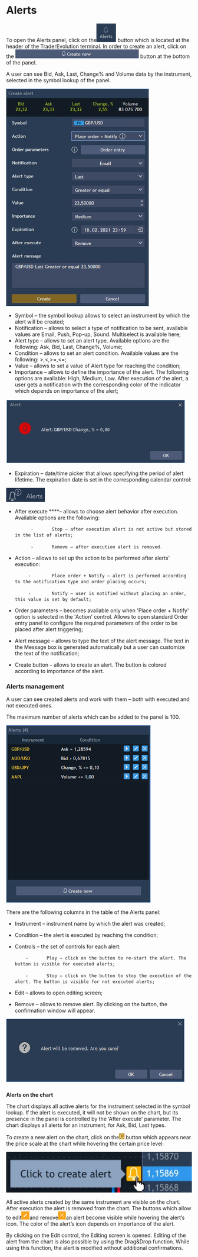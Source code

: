 # Alerts

To open the Alerts panel, click on the![](../../../.gitbook/assets/1%20%288%29.png)
button which is located at the header of the TraderEvolution terminal. In order to create an alert, click on the ![](../../../.gitbook/assets/2%20%2863%29.png)
button at the bottom of the panel.

A user can see Bid, Ask, Last, Change% and Volume data by the instrument, selected in the symbol lookup of the panel.

![](../../../.gitbook/assets/new.jpg)

* Symbol – the symbol lookup allows to select an instrument by which the alert will be created;
* Notification – allows to select a type of notification to be sent, available values are Email, Push, Pop-up, Sound. Multiselect is available here;
* Alert type – allows to set an alert type. Available options are the following: Ask, Bid, Last, Change%, Volume;
* Condition – allows to set an alert condition. Available values are the following: &gt;,&lt;,&gt;=,&lt;=;
* Value – allows to set a value of Alert type for reaching the condition;
* Importance – allows to define the importance of the alert. The following options are available: High, Medium, Low. After execution of the alert, a user gets a notification with the corresponding color of the indicator which depends on importance of the alert;

![](../../../.gitbook/assets/new1-1-.jpg)

* Expiration – date/time picker that allows specifying the period of alert lifetime. The expiration date is set in the corresponding calendar control:

![](../../../.gitbook/assets/image%20%2854%29.png)

* After execute ****– allows to choose alert behavior after execution. Available options are the following:

            -       Stop – after execution alert is not active but stored in the list of alerts;

            -       Remove – after execution alert is removed.

* Action – allows to set up the action to be performed after alerts’ execution:

           -        Place order + Notify – alert is performed according to the notification type and order placing occurs;

           -        Notify – user is notified without placing an order, this value is set by default;

* Order parameters – becomes available only when 'Place order + Notify' option is selected in the 'Action' control. Allows to open standard Order entry panel to configure the required parameters of the order to be placed after alert triggering;
* Alert message – allows to type the text of the alert message. The text in the Message box is generated automatically but a user can customize the text of the notification;
* Create button – allows to create an alert. The button is colored according to importance of the alert.

### **Alerts management**

A user can see created alerts and work with them – both with executed and not executed ones.

The maximum number of alerts which can be added to the panel is 100.

![](../../../.gitbook/assets/4%20%2843%29.png)


There are the following columns in the table of the Alerts panel:

* Instrument – instrument name by which the alert was created;
* Condition – the alert is executed by reaching the condition;
* Controls – the set of controls for each alert:

          -       Play – click on the button to re-start the alert. The button is visible for executed alerts;

          -       Stop – click on the button to stop the execution of the alert. The button is visible for not executed alerts;

* Edit – allows to open editing screen;
* Remove – allows to remove alert. By clicking on the button, the confirmation window will appear.

![](../../../.gitbook/assets/5%20%2812%29.png)

### 
**Alerts on the chart**

The chart displays all active alerts for the instrument selected in the symbol lookup. If the alert is executed, it will not be shown on the chart, but its presence in the panel is controlled by the ‘After execute’ parameter. The chart displays all alerts for an instrument, for Ask, Bid, Last types.

To create a new alert on the chart, click on the![](../../../.gitbook/assets/7%20%2818%29.png)
button which appears near the price scale at the chart while hovering the certain price level:

![](../../../.gitbook/assets/screenshot_4%20%286%29.jpg)


All active alerts created by the same instrument are visible on the chart. After execution the alert is removed from the chart. The buttons which allow to edit![](../../../.gitbook/assets/9%20%2812%29.png)and remove![](../../../.gitbook/assets/10%20%281%29.png)an alert become visible while hovering the alert’s icon. 
The color of the alert’s icon depends on importance of the alert.

By clicking on the Edit control, the Editing screen is opened. Editing of the alert from the chart is also possible by using the Drag&Drop function. While using this function, the alert is modified without additional confirmations. 

